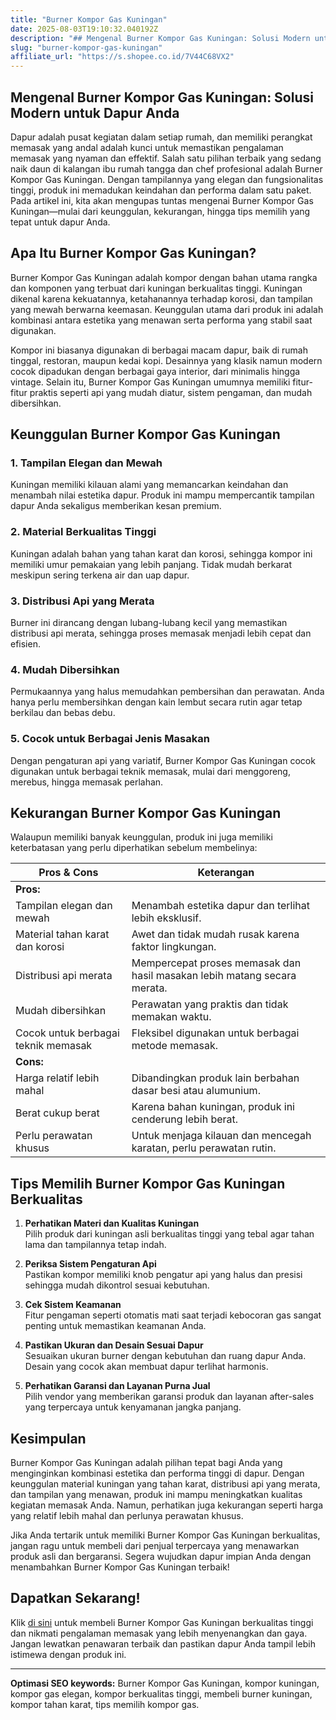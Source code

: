 ```yaml
---
title: "Burner Kompor Gas Kuningan"
date: 2025-08-03T19:10:32.040192Z
description: "## Mengenal Burner Kompor Gas Kuningan: Solusi Modern untuk Dapur Anda..."
slug: "burner-kompor-gas-kuningan"
affiliate_url: "https://s.shopee.co.id/7V44C68VX2"
---
```

## Mengenal Burner Kompor Gas Kuningan: Solusi Modern untuk Dapur Anda

Dapur adalah pusat kegiatan dalam setiap rumah, dan memiliki perangkat memasak yang andal adalah kunci untuk memastikan pengalaman memasak yang nyaman dan effektif. Salah satu pilihan terbaik yang sedang naik daun di kalangan ibu rumah tangga dan chef profesional adalah Burner Kompor Gas Kuningan. Dengan tampilannya yang elegan dan fungsionalitas tinggi, produk ini memadukan keindahan dan performa dalam satu paket. Pada artikel ini, kita akan mengupas tuntas mengenai Burner Kompor Gas Kuningan—mulai dari keunggulan, kekurangan, hingga tips memilih yang tepat untuk dapur Anda.

## Apa Itu Burner Kompor Gas Kuningan?

Burner Kompor Gas Kuningan adalah kompor dengan bahan utama rangka dan komponen yang terbuat dari kuningan berkualitas tinggi. Kuningan dikenal karena kekuatannya, ketahanannya terhadap korosi, dan tampilan yang mewah berwarna keemasan. Keunggulan utama dari produk ini adalah kombinasi antara estetika yang menawan serta performa yang stabil saat digunakan.

Kompor ini biasanya digunakan di berbagai macam dapur, baik di rumah tinggal, restoran, maupun kedai kopi. Desainnya yang klasik namun modern cocok dipadukan dengan berbagai gaya interior, dari minimalis hingga vintage. Selain itu, Burner Kompor Gas Kuningan umumnya memiliki fitur-fitur praktis seperti api yang mudah diatur, sistem pengaman, dan mudah dibersihkan.

## Keunggulan Burner Kompor Gas Kuningan

### 1. Tampilan Elegan dan Mewah
Kuningan memiliki kilauan alami yang memancarkan keindahan dan menambah nilai estetika dapur. Produk ini mampu mempercantik tampilan dapur Anda sekaligus memberikan kesan premium.

### 2. Material Berkualitas Tinggi
Kuningan adalah bahan yang tahan karat dan korosi, sehingga kompor ini memiliki umur pemakaian yang lebih panjang. Tidak mudah berkarat meskipun sering terkena air dan uap dapur.

### 3. Distribusi Api yang Merata
Burner ini dirancang dengan lubang-lubang kecil yang memastikan distribusi api merata, sehingga proses memasak menjadi lebih cepat dan efisien.

### 4. Mudah Dibersihkan
Permukaannya yang halus memudahkan pembersihan dan perawatan. Anda hanya perlu membersihkan dengan kain lembut secara rutin agar tetap berkilau dan bebas debu.

### 5. Cocok untuk Berbagai Jenis Masakan
Dengan pengaturan api yang variatif, Burner Kompor Gas Kuningan cocok digunakan untuk berbagai teknik memasak, mulai dari menggoreng, merebus, hingga memasak perlahan.

## Kekurangan Burner Kompor Gas Kuningan

Walaupun memiliki banyak keunggulan, produk ini juga memiliki keterbatasan yang perlu diperhatikan sebelum membelinya:

| Pros & Cons                            | Keterangan                                                                 |
|----------------------------------------|---------------------------------------------------------------------------|
| **Pros:**                            |                                                                           |
| Tampilan elegan dan mewah            | Menambah estetika dapur dan terlihat lebih eksklusif.                      |
| Material tahan karat dan korosi      | Awet dan tidak mudah rusak karena faktor lingkungan.                     |
| Distribusi api merata                 | Mempercepat proses memasak dan hasil masakan lebih matang secara merata. |
| Mudah dibersihkan                     | Perawatan yang praktis dan tidak memakan waktu.                          |
| Cocok untuk berbagai teknik memasak | Fleksibel digunakan untuk berbagai metode memasak.                         |
| **Cons:**                            |                                                                           |
| Harga relatif lebih mahal           | Dibandingkan produk lain berbahan dasar besi atau alumunium.             |
| Berat cukup berat                    | Karena bahan kuningan, produk ini cenderung lebih berat.                |
| Perlu perawatan khusus               | Untuk menjaga kilauan dan mencegah karatan, perlu perawatan rutin.     |

## Tips Memilih Burner Kompor Gas Kuningan Berkualitas

1. **Perhatikan Materi dan Kualitas Kuningan**  
Pilih produk dari kuningan asli berkualitas tinggi yang tebal agar tahan lama dan tampilannya tetap indah.

2. **Periksa Sistem Pengaturan Api**  
Pastikan kompor memiliki knob pengatur api yang halus dan presisi sehingga mudah dikontrol sesuai kebutuhan.

3. **Cek Sistem Keamanan**  
Fitur pengaman seperti otomatis mati saat terjadi kebocoran gas sangat penting untuk memastikan keamanan Anda.

4. **Pastikan Ukuran dan Desain Sesuai Dapur**  
Sesuaikan ukuran burner dengan kebutuhan dan ruang dapur Anda. Desain yang cocok akan membuat dapur terlihat harmonis.

5. **Perhatikan Garansi dan Layanan Purna Jual**  
Pilih vendor yang memberikan garansi produk dan layanan after-sales yang terpercaya untuk kenyamanan jangka panjang.

## Kesimpulan

Burner Kompor Gas Kuningan adalah pilihan tepat bagi Anda yang menginginkan kombinasi estetika dan performa tinggi di dapur. Dengan keunggulan material kuningan yang tahan karat, distribusi api yang merata, dan tampilan yang menawan, produk ini mampu meningkatkan kualitas kegiatan memasak Anda. Namun, perhatikan juga kekurangan seperti harga yang relatif lebih mahal dan perlunya perawatan khusus.

Jika Anda tertarik untuk memiliki Burner Kompor Gas Kuningan berkualitas, jangan ragu untuk membeli dari penjual terpercaya yang menawarkan produk asli dan bergaransi. Segera wujudkan dapur impian Anda dengan menambahkan Burner Kompor Gas Kuningan terbaik!

## Dapatkan Sekarang!  
Klik [di sini](https://s.shopee.co.id/7V44C68VX2) untuk membeli Burner Kompor Gas Kuningan berkualitas tinggi dan nikmati pengalaman memasak yang lebih menyenangkan dan gaya. Jangan lewatkan penawaran terbaik dan pastikan dapur Anda tampil lebih istimewa dengan produk ini.

---

**Optimasi SEO keywords:** Burner Kompor Gas Kuningan, kompor kuningan, kompor gas elegan, kompor berkualitas tinggi, membeli burner kuningan, kompor tahan karat, tips memilih kompor gas.